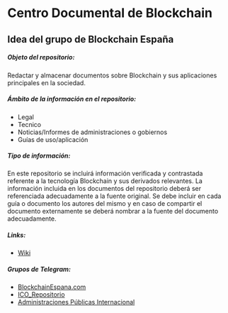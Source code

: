 # Centro Documental de Blockchain
## Idea del grupo de Blockchain España

##### Objeto del repositorio:
Redactar y almacenar documentos sobre Blockchain y sus aplicaciones principales en la sociedad.
##### Ámbito de la información en el repositorio:
* Legal
* Tecnico
* Noticias/Informes de administraciones o gobiernos
* Guías de uso/aplicación
##### Tipo de información:
En este repositorio se incluirá información verificada y contrastada referente a la tecnología Blockchain y sus derivados relevantes.
La información incluida en los documentos del repositorio deberá ser referenciada adecuadamente a la fuente original.
Se debe incluir en cada guía o documento los autores del mismo y en caso de compartir el documento externamente se deberá nombrar a la fuente del documento adecuadamente.

##### Links:
* [Wiki](../../wiki)

##### Grupos de Telegram:

* [BlockchainEspana.com](https://t.me/blockchainespana)
* [ICO_Repositorio](https://t.me/joinchat/FQKcBg6jBnquNux1YoD4fQ)
* [Administraciones Públicas Internacional](https://t.me/joinchat/AAAAAEOEA4nAKhAzSA9qjg)
